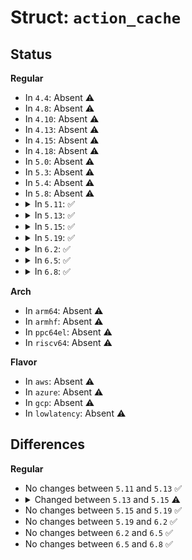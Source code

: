 # Struct: <code>action_cache</code>

## Status
<b>Regular</b>
<ul>
<li>
In <code>4.4</code>: Absent ⚠️
</li>
<li>
In <code>4.8</code>: Absent ⚠️
</li>
<li>
In <code>4.10</code>: Absent ⚠️
</li>
<li>
In <code>4.13</code>: Absent ⚠️
</li>
<li>
In <code>4.15</code>: Absent ⚠️
</li>
<li>
In <code>4.18</code>: Absent ⚠️
</li>
<li>
In <code>5.0</code>: Absent ⚠️
</li>
<li>
In <code>5.3</code>: Absent ⚠️
</li>
<li>
In <code>5.4</code>: Absent ⚠️
</li>
<li>
In <code>5.8</code>: Absent ⚠️
</li>
<li>
<details>
<summary>In <code>5.11</code>: ✅</summary>

```c
struct action_cache {
    long unsigned int allow_native[7];
    long unsigned int allow_compat[7];
};
```
</details>
</li>
<li>
<details>
<summary>In <code>5.13</code>: ✅</summary>

```c
struct action_cache {
    long unsigned int allow_native[7];
    long unsigned int allow_compat[7];
};
```
</details>
</li>
<li>
<details>
<summary>In <code>5.15</code>: ✅</summary>

```c
struct action_cache {
    long unsigned int allow_native[8];
    long unsigned int allow_compat[8];
};
```
</details>
</li>
<li>
<details>
<summary>In <code>5.19</code>: ✅</summary>

```c
struct action_cache {
    long unsigned int allow_native[8];
    long unsigned int allow_compat[8];
};
```
</details>
</li>
<li>
<details>
<summary>In <code>6.2</code>: ✅</summary>

```c
struct action_cache {
    long unsigned int allow_native[8];
    long unsigned int allow_compat[8];
};
```
</details>
</li>
<li>
<details>
<summary>In <code>6.5</code>: ✅</summary>

```c
struct action_cache {
    long unsigned int allow_native[8];
    long unsigned int allow_compat[8];
};
```
</details>
</li>
<li>
<details>
<summary>In <code>6.8</code>: ✅</summary>

```c
struct action_cache {
    long unsigned int allow_native[8];
    long unsigned int allow_compat[8];
};
```
</details>
</li>
</ul>
<b>Arch</b>
<ul>
<li>
In <code>arm64</code>: Absent ⚠️
</li>
<li>
In <code>armhf</code>: Absent ⚠️
</li>
<li>
In <code>ppc64el</code>: Absent ⚠️
</li>
<li>
In <code>riscv64</code>: Absent ⚠️
</li>
</ul>
<b>Flavor</b>
<ul>
<li>
In <code>aws</code>: Absent ⚠️
</li>
<li>
In <code>azure</code>: Absent ⚠️
</li>
<li>
In <code>gcp</code>: Absent ⚠️
</li>
<li>
In <code>lowlatency</code>: Absent ⚠️
</li>
</ul>

## Differences
<b>Regular</b>
<ul>
<li>
No changes between <code>5.11</code> and <code>5.13</code> ✅
</li>
<li>
<details>
<summary>Changed between <code>5.13</code> and <code>5.15</code> ⚠️</summary>
<ul>
<li>
<b>Field type changed. </b>
<code>long unsigned int allow_native[7]</code> ➡️ <code>long unsigned int allow_native[8]</code>
</li>
<li>
<b>Field type changed. </b>
<code>long unsigned int allow_compat[7]</code> ➡️ <code>long unsigned int allow_compat[8]</code>
</li>
</ul>
</details>
</li>
<li>
No changes between <code>5.15</code> and <code>5.19</code> ✅
</li>
<li>
No changes between <code>5.19</code> and <code>6.2</code> ✅
</li>
<li>
No changes between <code>6.2</code> and <code>6.5</code> ✅
</li>
<li>
No changes between <code>6.5</code> and <code>6.8</code> ✅
</li>
</ul>
